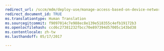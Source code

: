 ```yaml
---
redirect_url: /sccm/mdm/deploy-use/manage-access-based-on-device-network-app-risk
redirect_document_id: TRUE
ms.translationtype: Human Translation
ms.sourcegitcommit: f9097014c7e988ec8e139e518355c4efb19172b3
ms.openlocfilehash: ccd6c27381232fbcc70e897394d57005c143bd38
ms.contentlocale: zh-tw
ms.lasthandoff: 05/17/2017

---
```


